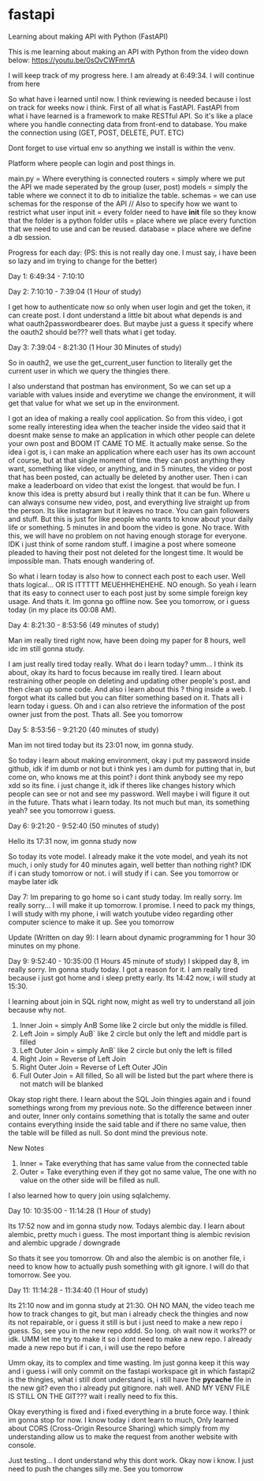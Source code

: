 # fastapi

Learning about making API with Python (FastAPI)

This is me learning about making an API with Python from the video down below:
https://youtu.be/0sOvCWFmrtA

I will keep track of my progress here. I am already at 6:49:34. I will continue from here

So what have i learned until now. I think reviewing is needed because i lost on track for weeks now i think.
First of all what is FastAPI. FastAPI from what i have learned is a framework to make RESTful API.
So it's like a place where you handle connecting data from front-end to database.
You make the connection using (GET, POST, DELETE, PUT. ETC)

Dont forget to use virtual env so anything we install is within the venv.

Platform where people can login and post things in.

main.py = Where everything is connected
routers = simply where we put the API we made seperated by the group (user, post)
models = simply the table where we connect it to db to initialize the table.
schemas = we can use schemas for the response of the API // Also to specify how we want to restrict what user input
init = every folder need to have **init** file so they know that the folder is a python folder
utils = place where we place every function that we need to use and can be reused.
database = place where we define a db session.

Progress for each day: (PS: this is not really day one. I must say, i have been so lazy and im trying to change for the better)

Day 1: 6:49:34 - 7:10:10

Day 2: 7:10:10 - 7:39:04 (1 Hour of study)

I get how to authenticate now so only when user login and get the token, it can create post. I dont understand a little bit about what depends is and what oauth2passwordbearer does. But maybe just a guess it specify where the oauth2 should be??? well thats what i get today.

Day 3: 7:39:04 - 8:21:30 (1 Hour 30 Minutes of study)

So in oauth2, we use the get_current_user function to literally get the current user in which we query the thingies there.

I also understand that postman has environment, So we can set up a variable with values inside and everytime we change the environment, it will get that value for what we set up in the environment.

I got an idea of making a really cool application. So from this video, i got some really interesting idea when the teacher inside the video said that it doesnt make sense to make an application in which other people can delete your own post and BOOM IT CAME TO ME. It actually make sense. So the idea i got is, i can make an application where each user has its own account of course, but at that single moment of time. they can post anything they want, something like video, or anything, and in 5 minutes, the video or post that has been posted, can actually be deleted by another user. Then i can make a leaderboard on video that exist the longest. that would be fun. I know this idea is pretty absurd but i really think that it can be fun. Where u can always consume new video, post, and everything live straight up from the person. Its like instagram but it leaves no trace. You can gain followers and stuff. But this is just for like people who wants to know about your daily life or something. 5 minutes in and boom the video is gone. No trace. With this, we will have no problem on not having enough storage for everyone. IDK i just think of some random stuff. I imagine a post where someone pleaded to having their post not deleted for the longest time. It would be impossible man. Thats enough wandering of.

So what i learn today is also how to connect each post to each user. Well thats logical... OR IS ITTTTT MEUEHHEHEHEHE. NO enough. So yeah i learn that its easy to connect user to each post just by some simple foreign key usage. And thats it. Im gonna go offline now. See you tomorrow, or i guess today (in my place its 00:08 AM).

Day 4: 8:21:30 - 8:53:56 (49 minutes of study)

Man im really tired right now, have been doing my paper for 8 hours, well idc im still gonna study.

I am just really tired today really. What do i learn today? umm... I think its about, okay its hard to focus because im really tired. I learn about restraining other people on deleting and updating other people's post. and then clean up some code. And also i learn about this ? thing inside a web. I forgot what its called but you can filter something based on it. Thats all i learn today i guess. Oh and i can also retrieve the information of the post owner just from the post. Thats all. See you tomorrow

Day 5: 8:53:56 - 9:21:20 (40 minutes of study)

Man im not tired today but its 23:01 now, im gonna study.

So today i learn about making environment, okay i put my password inside github, idk if im dumb or not but i think yes i am dumb for putting that in, but come on, who knows me at this point? i dont think anybody see my repo xdd so its fine. i just change it, idk if theres like changes history which people can see or not and see my password. Well maybe i will figure it out in the future. Thats what i learn today. Its not much but man, its something yeah? see you tomorrow i guess.

Day 6: 9:21:20 - 9:52:40 (50 minutes of study)

Hello its 17:31 now, im gonna study now

So today its vote model. I already make it the vote model, and yeah its not much, i only study for 40 minutes again, well better than nothing right? IDK if i can study tomorrow or not. i will study if i can. See you tomorrow or maybe later idk

Day 7: Im preparing to go home so i cant study today. Im really sorry. Im really sorry... I will make it up tomorrow. I promise. I need to pack my things, I will study with my phone, i will watch youtube video regarding other computer science to make it up. See you tomorrow

Update (Written on day 9): I learn about dynamic programming for 1 hour 30 minutes on my phone.

Day 9: 9:52:40 - 10:35:00 (1 Hours 45 minute of study)
I skipped day 8, im really sorry. Im gonna study today. I got a reason for it. I am really tired because i just got home and i sleep pretty early. Its 14:42 now, i will study at 15:30.

I learning about join in SQL right now, might as well try to understand all join because why not.

1. Inner Join = simply AnB Some like 2 circle but only the middle is filled.
2. Left Join = simply AuB` like 2 circle but only the left and middle part is filled
3. Left Outer Join = simply AnB` like 2 circle but only the left is filled
4. Right Join = Reverse of Left Join
5. Right Outer Join = Reverse of Left Outer JOin
6. Full Outer Join = All filled, So all will be listed but the part where there is not match will be blanked

Okay stop right there. I learn about the SQL Join thingies again and i found somethings wrong from my previous note. So the difference between inner and outer, Inner only contains something that is totally the same and outer contains everything inside the said table and if there no same value, then the table will be filled as null. So dont mind the previous note.

New Notes

1. Inner = Take everything that has same value from the connected table
2. Outer = Take everything even if they got no same value, The one with no value on the other side will be filled as null.

I also learned how to query join using sqlalchemy.

Day 10: 10:35:00 - 11:14:28 (1 Hour of study)

Its 17:52 now and im gonna study now. Todays alembic day.
I learn about alembic, pretty much i guess. The most important thing is alembic revision and alembic upgrade / downgrade

So thats it see you tomorrow. Oh and also the alembic is on another file, i need to know how to actually push something with git ignore. I will do that tomorrow. See you.

Day 11: 11:14:28 - 11:34:40 (1 Hour of study)

Its 21:10 now and im gonna study at 21:30.
OH NO MAN, the video teach me how to track changes to git, but man i already check the thingies and now its not repairable, or i guess it still is but i just need to make a new repo i guess. So, see you in the new repo xddd. So long. oh wait now it works?? or idk. UMM let me try to make it so i dont need to make a new repo. I already made a new repo but if i can, i will use the repo before

Umm okay, its to complex and time wasting. Im just gonna keep it this way and i guess i will only commit on the fastapi workspace git in which fastapi2 is the thingies, what i still dont understand is, i still have the **pycache** file in the new git? even tho i already put gitignore. nah well. AND MY VENV FILE IS STILL ON THE GIT??? wait i really need to fix this.

Okay everything is fixed and i fixed everything in a brute force way. I think im gonna stop for now. I know today i dont learn to much, Only learned about CORS (Cross-Origin Resource Sharing) which simply from my understanding allow us to make the request from another website with console.

Just testing... I dont understand why this dont work. Okay now i know. I just need to push the changes silly me. See you tomorrow

